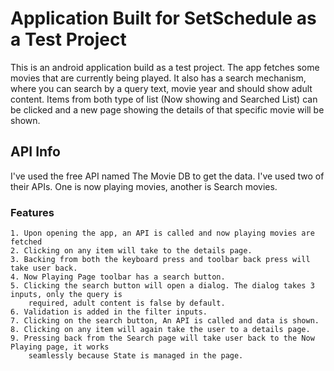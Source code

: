 # Application Built for SetSchedule as a Test Project

This is an android application build as a test project. The app fetches some movies that are 
currently being played. It also has a search mechanism, where you can search by a query text, movie
year and should show adult content. Items from both type of list (Now showing and Searched List) can
be clicked and a new page showing the details of that specific movie will be shown. 

## API Info

I've used the free API named The Movie DB to get the data. I've used two of their APIs. One is now 
playing movies, another is Search movies.

### Features

    1. Upon opening the app, an API is called and now playing movies are fetched
    2. Clicking on any item will take to the details page.
    3. Backing from both the keyboard press and toolbar back press will take user back.
    4. Now Playing Page toolbar has a search button.
    5. Clicking the search button will open a dialog. The dialog takes 3 inputs, only the query is
        required, adult content is false by default.
    6. Validation is added in the filter inputs.
    7. Clicking on the search button, An API is called and data is shown.
    8. Clicking on any item will again take the user to a details page.
    9. Pressing back from the Search page will take user back to the Now Playing page, it works
        seamlessly because State is managed in the page.